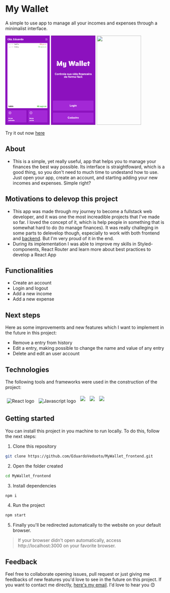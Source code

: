 # My Wallet

A simple to use app to manage all your incomes and expenses through a minimalist interface.

<img style="height:20em;width:10em" src="./src/assets/HomePage.png" />
<img style="height:20em;width:10em" src="./src/assets/LandingPage.png" />
<img style="height:20em;width:10em" src="./src/assets/Presentation.gif" />

Try it out now [here](https://my-wallet-bootcamp.vercel.app/ "My Wallet App")

## About

- This is a simple, yet really useful, app that helps you to manage your finances the best way possible. Its interface is straightfoward, which is a good thing, so you don't need to much time to undestand how to use. Just open your app, create an account, and starting adding your new incomes and expenses. Simple right?

## Motivations to delevop this project

- This app was made through my journey to become a fullstack web developer, and it was one the most increadible projects that I've made so far. I loved the concept of it, which is help people in something that is somewhat hard to do (to manage finances). It was really challeging in some parts to delevelop though, especially to work with both frontend and [backend](https://github.com/EduardoVedooto/MyWallet_backend). But I'm very proud of it in the end.
- During its implementation I was able to improve my skills in Styled-components, React Router and learn more about best practices to develop a React App

## Functionalities

- Create an account
- Login and logout
- Add a new income
- Add a new expense

## Next steps

Here as some improvements and new features which I want to implement in the future in this project:

- Remove a entry from history
- Edit a entry, making possible to change the name and value of any entry
- Delete and edit an user account

## Technologies

The following tools and frameworks were used in the construction of the project:<br>

<p>
  <img style='margin: 5px;' src="https://img.shields.io/badge/-react-&?style=for-the-badge&logo=react&color=8C11BE" alt="React logo" />
  <img style='margin: 5px;' src="https://img.shields.io/badge/-Javascript-&?style=for-the-badge&logo=javascript&color=8C11BE&" alt="Javascript logo" />
  <img style='margin: 5px;' src='https://img.shields.io/badge/styled-components-&?style=for-the-badge&color=8C11BE&labelColor=grey&logo=styled-components&logoColor=%3a3a3a'>
  <img style='margin: 5px;' src='https://img.shields.io/badge/react-router-&?style=for-the-badge&color=8C11BE&labelColor=grey&logo=react&logoColor=%3a3a3a'>
  <img style='margin: 5px;' src='https://img.shields.io/badge/react-modal-&?style=for-the-badge&color=8C11BE&labelColor=grey&logo=react&logoColor=%3a3a3a'>
</p>

## Getting started

You can install this project in you machine to run locally. To do this, follow the next steps:

1. Clone this repository

```bash
git clone https://github.com/EduardoVedooto/MyWallet_frontend.git
```

2. Open the folder created

```bash
cd MyWallet_frontend
```

3. Install dependencies

```bash
npm i
```

4. Run the project

```bash
npm start
```

5. Finally you'll be redirected automatically to the website on your default browser.

> If your browser didn't open automatically, access http://localhost:3000 on your favorite browser.

## Feedback

Feel free to collaborate opening issues, pull request or just giving me feedbacks of new features you'd love to see in the future on this project. If you want to contact me directly, [here's my email](mailto:vedootoeduardo@gmail.com). I'd love to hear you 😊
